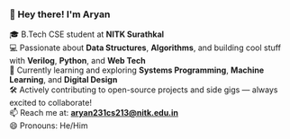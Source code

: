 ### 👋 Hey there! I'm Aryan

🎓 B.Tech CSE student at **NITK Surathkal**  
💻 Passionate about **Data Structures**, **Algorithms**, and building cool stuff with **Verilog**, **Python**, and **Web Tech**  
🌱 Currently learning and exploring **Systems Programming**, **Machine Learning**, and **Digital Design**  
🛠️ Actively contributing to open-source projects and side gigs — always excited to collaborate!  
📫 Reach me at: **aryan231cs213@nitk.edu.in**  
😄 Pronouns: He/Him  
<!---
r-d-Aryan/r-d-Aryan is a ✨ special ✨ repository because its `README.md` (this file) appears on your GitHub profile.
You can click the Preview link to take a look at your changes.
--->
